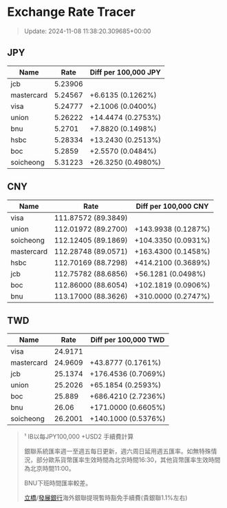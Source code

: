 # Exchange Rate Tracer

> Update: 2024-11-08 11:38:20.309685+00:00

## JPY

| Name       |    Rate | Diff per 100,000 JPY   |
|------------|---------|------------------------|
| jcb        | 5.23906 |                        |
| mastercard | 5.24567 | +6.6135 (0.1262%)      |
| visa       | 5.24777 | +2.1006 (0.0400%)      |
| union      | 5.26222 | +14.4474 (0.2753%)     |
| bnu        | 5.2701  | +7.8820 (0.1498%)      |
| hsbc       | 5.28334 | +13.2430 (0.2513%)     |
| boc        | 5.2859  | +2.5570 (0.0484%)      |
| soicheong  | 5.31223 | +26.3250 (0.4980%)     |

## CNY

| Name       | Rate                | Diff per 100,000 CNY   |
|------------|---------------------|------------------------|
| visa       | 111.87572	(89.3849) |                        |
| union      | 112.01972	(89.2700) | +143.9938 (0.1287%)    |
| soicheong  | 112.12405	(89.1869) | +104.3350 (0.0931%)    |
| mastercard | 112.28748	(89.0571) | +163.4300 (0.1458%)    |
| hsbc       | 112.70169	(88.7298) | +414.2100 (0.3689%)    |
| jcb        | 112.75782	(88.6856) | +56.1281 (0.0498%)     |
| boc        | 112.86000	(88.6054) | +102.1819 (0.0906%)    |
| bnu        | 113.17000	(88.3626) | +310.0000 (0.2747%)    |

## TWD

| Name       |    Rate | Diff per 100,000 TWD   |
|------------|---------|------------------------|
| visa       | 24.9171 |                        |
| mastercard | 24.9609 | +43.8777 (0.1761%)     |
| jcb        | 25.1374 | +176.4536 (0.7069%)    |
| union      | 25.2026 | +65.1854 (0.2593%)     |
| boc        | 25.889  | +686.4210 (2.7236%)    |
| bnu        | 26.06   | +171.0000 (0.6605%)    |
| soicheong  | 26.2001 | +140.1000 (0.5376%)    |


> ¹ IB以每JPY100,000 +USD2 手續費計算
>
> 銀聯系統匯率週一至週五每日更新，週六周日延用週五匯率。如無特殊情況，部分歐系貨幣匯率生效時間為北京時間16:30，其他貨幣匯率生效時間為北京時間11:00。
>
> BNU下班時間匯率較差。
>
> [立橋](https://www.wlbank.com.mo/uploads/ueditor/file/20181211/1544536513900230.pdf)/[發展銀行](https://www.mdb.com.mo/Service_Charges_20230728.pdf)海外銀聯提現暫時豁免手續費(貴銀聯1.1%左右)


